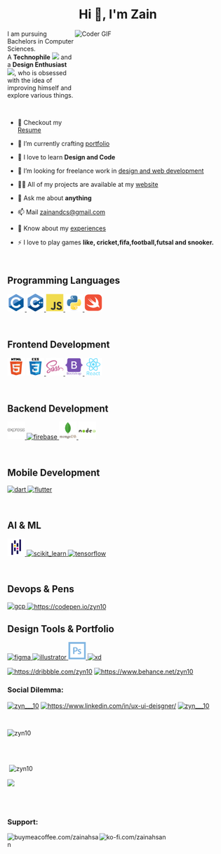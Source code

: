 <h1 align="center">Hi 👋, I'm Zain</h1>
<img align="right" alt="Coder GIF" height=250 width=350 src="https://thumbs.gfycat.com/EvilNextDevilfish-small.gif" />

I am pursuing Bachelors in Computer Sciences.<br>
A **Technophile** <img src="https://github.com/rudrabarad/rudrabarad/blob/master/Assets/Developer.gif" width="30px"> and a **Design Enthusiast** <img src="https://github.com/rudrabarad/rudrabarad/blob/master/Assets/Designer.gif" width="30px">, who is obsessed with the idea of improving himself and explore various things.

<br>

- 📝 Checkout my [Resume]()

- 🔭 I’m currently crafting [portfolio](zainahsan.com)

- 🌱 I love to learn **Design and Code**

- 🤝 I’m looking for freelance work in [design and web development](mailto:zainandcs@gmail.com)

- 👨‍💻 All of my projects are available at my [website](zainahsan.com)

- 💬 Ask me about **anything**

- 📫 Mail  [zainandcs@gmail.com](mailto:zainandcs@gmail.com)

- 📄 Know about my [experiences](zainahsan.com)

- ⚡ I love to play games **like, cricket,fifa,football,futsal and snooker.**


<br>
<h2 align="left">Programming Languages</h2>
<p align="left"> <a href="https://www.cprogramming.com/" target="_blank" rel="noreferrer"> <img src="https://raw.githubusercontent.com/devicons/devicon/master/icons/c/c-original.svg" alt="c" width="40" height="40"/> </a> <a href="https://www.w3schools.com/cpp/" target="_blank" rel="noreferrer"> <img src="https://raw.githubusercontent.com/devicons/devicon/master/icons/cplusplus/cplusplus-original.svg" alt="cplusplus" width="40" height="40"/> </a> <a href="https://developer.mozilla.org/en-US/docs/Web/JavaScript" target="_blank" rel="noreferrer"> <img src="https://raw.githubusercontent.com/devicons/devicon/master/icons/javascript/javascript-original.svg" alt="javascript" width="40" height="40"/> </a> <a href="https://www.python.org" target="_blank" rel="noreferrer"> <img src="https://raw.githubusercontent.com/devicons/devicon/master/icons/python/python-original.svg" alt="python" width="40" height="40"/> </a> <a href="https://developer.apple.com/swift/" target="_blank" rel="noreferrer"> <img src="https://raw.githubusercontent.com/devicons/devicon/master/icons/swift/swift-original.svg" alt="swift" width="40" height="40"/> </a> </p>
<br>
<h2 align="left">Frontend Development</h2>
<p 
<a href="https://www.w3.org/html/" target="_blank" rel="noreferrer"> <img src="https://raw.githubusercontent.com/devicons/devicon/master/icons/html5/html5-original-wordmark.svg" alt="html5" width="40" height="40"/> </a> 
<a href="https://www.w3schools.com/css/" target="_blank" rel="noreferrer"> <img src="https://raw.githubusercontent.com/devicons/devicon/master/icons/css3/css3-original-wordmark.svg" alt="css3" width="40" height="40"/> </a> 
<a href="https://sass-lang.com" target="_blank" rel="noreferrer"> <img src="https://raw.githubusercontent.com/devicons/devicon/master/icons/sass/sass-original.svg" alt="sass" width="40" height="40"/> </a> 
<a href="https://getbootstrap.com" target="_blank" rel="noreferrer"> <img src="https://raw.githubusercontent.com/devicons/devicon/master/icons/bootstrap/bootstrap-plain-wordmark.svg" alt="bootstrap" width="40" height="40"/> </a> 
<a href="https://reactjs.org/" target="_blank" rel="noreferrer"> <img src="https://raw.githubusercontent.com/devicons/devicon/master/icons/react/react-original-wordmark.svg" alt="react" width="40" height="40"/> </a> 
</p>
<br>
<h2 align="left">Backend Development</h2>
<p align="left"> <a href="https://expressjs.com" target="_blank" rel="noreferrer"> <img src="https://raw.githubusercontent.com/devicons/devicon/master/icons/express/express-original-wordmark.svg" alt="express" width="40" height="40"/> </a> <a href="https://firebase.google.com/" target="_blank" rel="noreferrer"> <img src="https://www.vectorlogo.zone/logos/firebase/firebase-icon.svg" alt="firebase" width="40" height="40"/> </a> <a href="https://www.mongodb.com/" target="_blank" rel="noreferrer"> <img src="https://raw.githubusercontent.com/devicons/devicon/master/icons/mongodb/mongodb-original-wordmark.svg" alt="mongodb" width="40" height="40"/> </a> <a href="https://nodejs.org" target="_blank" rel="noreferrer"> <img src="https://raw.githubusercontent.com/devicons/devicon/master/icons/nodejs/nodejs-original-wordmark.svg" alt="nodejs" width="40" height="40"/> </a> </p>

<br>
<h2 align="left">Mobile Development</h2>
<p align="left"> <a href="https://dart.dev" target="_blank" rel="noreferrer"> <img src="https://www.vectorlogo.zone/logos/dartlang/dartlang-icon.svg" alt="dart" width="40" height="40"/> </a> <a href="https://flutter.dev" target="_blank" rel="noreferrer"> <img src="https://www.vectorlogo.zone/logos/flutterio/flutterio-icon.svg" alt="flutter" width="40" height="40"/> </a>  </p>

<br>
<h2 align="left">AI & ML</h2>
<a href="https://pandas.pydata.org/" target="_blank" rel="noreferrer"> <img src="https://raw.githubusercontent.com/devicons/devicon/2ae2a900d2f041da66e950e4d48052658d850630/icons/pandas/pandas-original.svg" alt="pandas" width="40" height="40"/> </a> <a href="https://scikit-learn.org/" target="_blank" rel="noreferrer"> <img src="https://upload.wikimedia.org/wikipedia/commons/0/05/Scikit_learn_logo_small.svg" alt="scikit_learn" width="40" height="40"/> </a> <a href="https://www.tensorflow.org" target="_blank" rel="noreferrer"> <img src="https://www.vectorlogo.zone/logos/tensorflow/tensorflow-icon.svg" alt="tensorflow" width="40" height="40"/> </a> </p>

<br>
<h2 align="left">Devops & Pens</h2>
<a href="https://cloud.google.com" target="_blank" rel="noreferrer"> <img src="https://www.vectorlogo.zone/logos/google_cloud/google_cloud-icon.svg" alt="gcp" width="40" height="40"/> </a>
<a href="https://codepen.io/https://codepen.io/zyn10" target="blank"><img align="center" src="https://raw.githubusercontent.com/rahuldkjain/github-profile-readme-generator/master/src/images/icons/Social/codepen.svg" alt="https://codepen.io/zyn10" height="30" width="40" /></a>

<br>
<h2 align="left">Design Tools & Portfolio</h2>
<a href="https://www.figma.com/" target="_blank" rel="noreferrer"> <img src="https://www.vectorlogo.zone/logos/figma/figma-icon.svg" alt="figma" width="40" height="40"/> <a href="https://www.adobe.com/in/products/illustrator.html" target="_blank" rel="noreferrer"> <img src="https://www.vectorlogo.zone/logos/adobe_illustrator/adobe_illustrator-icon.svg" alt="illustrator" width="40" height="40"/> </a> <a href="https://www.photoshop.com/en" target="_blank" rel="noreferrer"> <img src="https://raw.githubusercontent.com/devicons/devicon/master/icons/photoshop/photoshop-line.svg" alt="photoshop" width="40" height="40"/> </a> <a href="https://www.adobe.com/products/xd.html" target="_blank" rel="noreferrer"> <img src="https://cdn.worldvectorlogo.com/logos/adobe-xd.svg" alt="xd" width="40" height="40"/> </a>
<p><a href="https://dribbble.com/https://dribbble.com/zyn10" target="blank"><img align="center" src="https://raw.githubusercontent.com/rahuldkjain/github-profile-readme-generator/master/src/images/icons/Social/dribbble.svg" alt="https://dribbble.com/zyn10" height="30" width="40" /></a>
<a href="https://www.behance.net/https://www.behance.net/zyn10" target="blank"><img align="center" src="https://raw.githubusercontent.com/rahuldkjain/github-profile-readme-generator/master/src/images/icons/Social/behance.svg" alt="https://www.behance.net/zyn10" height="30" width="40" /></a>

<br>

<h3 align="left">Social Dilemma:</h3>
<p align="left">
<a href="https://twitter.com/zyn___10" target="blank"><img align="center" src="https://raw.githubusercontent.com/rahuldkjain/github-profile-readme-generator/master/src/images/icons/Social/twitter.svg" alt="zyn___10" height="30" width="40" /></a>
<a href="https://linkedin.com/in/https://www.linkedin.com/in/ux-ui-deisgner/" target="blank"><img align="center" src="https://raw.githubusercontent.com/rahuldkjain/github-profile-readme-generator/master/src/images/icons/Social/linked-in-alt.svg" alt="https://www.linkedin.com/in/ux-ui-deisgner/" height="30" width="40" /></a>
<a href="https://instagram.com/zyn___10" target="blank"><img align="center" src="https://raw.githubusercontent.com/rahuldkjain/github-profile-readme-generator/master/src/images/icons/Social/instagram.svg" alt="zyn___10" height="30" width="40" /></a>
</p>

<br>
<p><img align="centre" src="https://github-readme-stats.vercel.app/api/top-langs?username=zyn10&show_icons=true&locale=en&layout=compact" alt="zyn10" /></p>
<br><br>
<p>&nbsp;<img align="center" src="https://github-readme-stats.vercel.app/api?username=zyn10&show_icons=true&locale=en" alt="zyn10" /></p>
<p><img align="center" src= "https://github-readme-streak-stats.herokuapp.com/?user=zyn10&%22%20alt=%22zyn10%22" /></p>

<br><br>

<h3 align="left">Support:</h3>
<a href="https://www.buymeacoffee.com/buymeacoffee.com/zainahsan"> <img align="left" src="https://cdn.buymeacoffee.com/buttons/v2/default-yellow.png" height="50" width="210" alt="buymeacoffee.com/zainahsan" /></a></button>
 <a href="https://ko-fi.com/ko-fi.com/zainahsan"> <img align="left" src="https://cdn.ko-fi.com/cdn/kofi3.png?v=2" height="50" width="210" alt="ko-fi.com/zainahsan" /></a></p>


